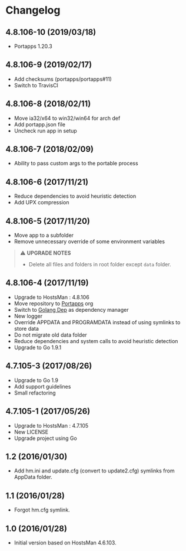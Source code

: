 # Changelog

## 4.8.106-10 (2019/03/18)

* Portapps 1.20.3

## 4.8.106-9 (2019/02/17)

* Add checksums (portapps/portapps#11)
* Switch to TravisCI

## 4.8.106-8 (2018/02/11)

* Move ia32/x64 to win32/win64 for arch def
* Add portapp.json file
* Uncheck run app in setup

## 4.8.106-7 (2018/02/09)

* Ability to pass custom args to the portable process

## 4.8.106-6 (2017/11/21)

* Reduce dependencies to avoid heuristic detection
* Add UPX compression

## 4.8.106-5 (2017/11/20)

* Move app to a subfolder
* Remove unnecessary override of some environment variables

> :warning: **UPGRADE NOTES**
> * Delete all files and folders in root folder except `data` folder.

## 4.8.106-4 (2017/11/19)

* Upgrade to HostsMan : 4.8.106
* Move repository to [Portapps](https://github.com/portapps) org
* Switch to [Golang Dep](https://github.com/golang/dep) as dependency manager
* New logger
* Override APPDATA and PROGRAMDATA instead of using symlinks to store data
* Do not migrate old data folder
* Reduce dependencies and system calls to avoid heuristic detection
* Upgrade to Go 1.9.1

## 4.7.105-3 (2017/08/26)

* Upgrade to Go 1.9
* Add support guidelines
* Small refactoring

## 4.7.105-1 (2017/05/26)

* Upgrade to HostsMan : 4.7.105
* New LICENSE
* Upgrade project using Go

## 1.2 (2016/01/30)

* Add hm.ini and update.cfg (convert to update2.cfg) symlinks from AppData folder.

## 1.1 (2016/01/28)

* Forgot hm.cfg symlink.

## 1.0 (2016/01/28)

* Initial version based on HostsMan 4.6.103.
